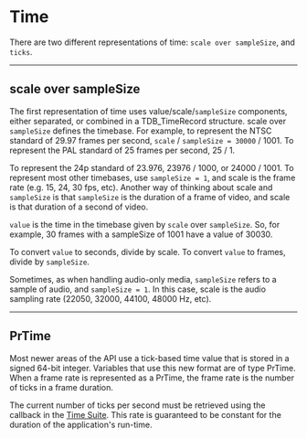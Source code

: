 # Time

There are two different representations of time: `scale over sampleSize`, and `ticks`.

---

## scale over sampleSize

The first representation of time uses value/scale/`sampleSize` components, either separated, or combined in a TDB_TimeRecord structure. scale over `sampleSize` defines the timebase. For example, to represent the NTSC standard of 29.97 frames per second, `scale` / `sampleSize = 30000` / 1001. To represent the PAL standard of 25 frames per second, 25 / 1.

To represent the 24p standard of 23.976, 23976 / 1000, or 24000 / 1001. To represent most other timebases, use `sampleSize = 1`, and scale is the frame rate (e.g. 15, 24, 30 fps, etc). Another way of thinking about scale and `sampleSize` is that `sampleSize` is the duration of a frame of video, and scale is that duration of a second of video.

`value` is the time in the timebase given by `scale` over `sampleSize`. So, for example, 30 frames with a sampleSize of 1001 have a value of 30030.

To convert `value` to seconds, divide by scale. To convert `value` to frames, divide by `sampleSize`.

Sometimes, as when handling audio-only media, `sampleSize` refers to a sample of audio, and `sampleSize = 1`. In this case, scale is the audio sampling rate (22050, 32000, 44100, 48000 Hz, etc).

---

## PrTime

Most newer areas of the API use a tick-based time value that is stored in a signed 64-bit integer. Variables that use this new format are of type PrTime. When a frame rate is represented as a PrTime, the frame rate is the number of ticks in a frame duration.

The current number of ticks per second must be retrieved using the callback in the [Time Suite](sweetpea-suites.md#universals-sweetpea-suites-time-suite). This rate is guaranteed to be constant for the duration of the application's run-time.
